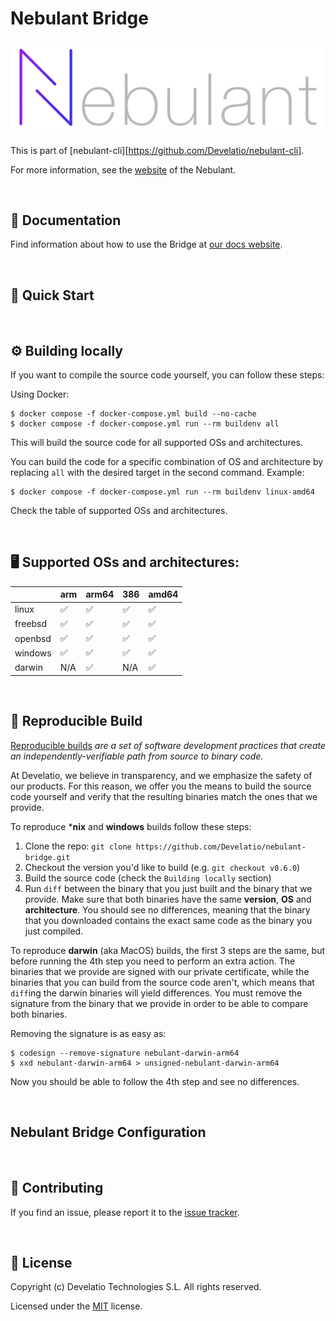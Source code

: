 Nebulant Bridge
===============

![Nebulant](https://raw.githubusercontent.com/develatio/nebulant-bridge/main/logo.png)

This is part of [nebulant-cli][https://github.com/Develatio/nebulant-cli].

For more information, see the [website](https://nebulant.app) of the Nebulant.

<br />

📖 Documentation
--------------------------------------------------------------------------------

Find information about how to use the Bridge at
[our docs website](https://nebulant.app/docs/cli/).

<br />

🏁 Quick Start
--------------------------------------------------------------------------------

<br />

⚙️ Building locally
--------------------------------------------------------------------------------

If you want to compile the source code yourself, you can follow these steps:

Using Docker:

```shell
$ docker compose -f docker-compose.yml build --no-cache
$ docker compose -f docker-compose.yml run --rm buildenv all
```

This will build the source code for all supported OSs and architectures.

You can build the code for a specific combination of OS and architecture by
replacing `all` with the desired target in the second command. Example:

```shell
$ docker compose -f docker-compose.yml run --rm buildenv linux-amd64
```

Check the table of supported OSs and architectures.

<br />

🖥️ Supported OSs and architectures:
--------------------------------------------------------------------------------

|         | arm | arm64 | 386 | amd64 |
| ------- | --- | ----- | --- | ----- |
| linux   | ✅  |  ✅   | ✅  | ✅   |
| freebsd | ✅  |  ✅   | ✅  | ✅   |
| openbsd | ✅  |  ✅   | ✅  | ✅   |
| windows | ✅  |  ✅   | ✅  | ✅   |
| darwin  | N/A |  ✅   | N/A | ✅   |

<br />

🧰 Reproducible Build
--------------------------------------------------------------------------------

[Reproducible builds](https://reproducible-builds.org/) *are a set of software
development practices that create an independently-verifiable path from source
to binary code.*

At Develatio, we believe in transparency, and we emphasize the safety of our
products. For this reason, we offer you the means to build the source code
yourself and verify that the resulting binaries match the ones that we provide.

To reproduce ***nix** and **windows** builds follow these steps:

1. Clone the repo: `git clone https://github.com/Develatio/nebulant-bridge.git`
2. Checkout the version you'd like to build (e.g. `git checkout v0.6.0`)
3. Build the source code (check the `Building locally` section)
4. Run `diff` between the binary that you just built and the binary that we
provide. Make sure that both binaries have the same **version**, **OS** and
**architecture**. You should see no differences, meaning that the binary that
you downloaded contains the exact same code as the binary you just compiled.

To reproduce **darwin** (aka MacOS) builds, the first 3 steps are the same, but
before running the 4th step you need to perform an extra action.
The binaries that we provide are signed with our private certificate, while the
binaries that you can build from the source code aren't, which means that
`diff`ing the darwin binaries will yield differences. You must remove the
signature from the binary that we provide in order to be able to compare both
binaries.

Removing the signature is as easy as:

```shell
$ codesign --remove-signature nebulant-darwin-arm64
$ xxd nebulant-darwin-arm64 > unsigned-nebulant-darwin-arm64
```

Now you should be able to follow the 4th step and see no differences.

<br />

Nebulant Bridge Configuration
--------------------------------------------------------------------------------

<br />

🫡 Contributing
--------------------------------------------------------------------------------

If you find an issue, please report it to the
[issue tracker](https://github.com/develatio/nebulant-bridge/issues/new).

<br />

📑 License
--------------------------------------------------------------------------------

Copyright (c) Develatio Technologies S.L. All rights reserved.

Licensed under the [MIT](https://github.com/develatio/nebulant-bridge/blob/main/LICENSE) license.
